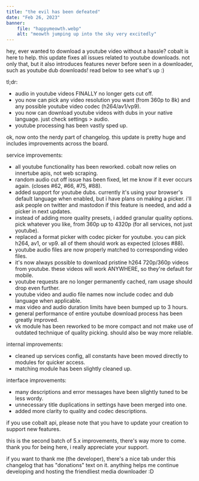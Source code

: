 ```yaml
---
title: "the evil has been defeated"
date: "Feb 26, 2023"
banner:
    file: "happymeowth.webp"
    alt: "meowth jumping up into the sky very excitedly"
---
```

hey, ever wanted to download a youtube video without a hassle? cobalt is here to help. this update fixes all issues related to youtube downloads.
not only that, but it also introduces features never before seen in a downloader, such as youtube dub downloads! read below to see what's up :)

<span class="text-backdrop">tl;dr:</span>
- audio in youtube videos FINALLY no longer gets cut off.
- you now can pick any video resolution you want (from 360p to 8k) and any possible youtube video codec (h264/av1/vp9).
- you now can download youtube videos with dubs in your native language. just check settings > audio.
- youtube processing has been vastly sped up.

ok, now onto the nerdy part of changelog. this update is pretty huge and includes improvements across the board.

service improvements:
- all youtube functionality has been reworked. cobalt now relies on innertube apis, not web scraping.
- random audio cut off issue has been fixed, let me know if it ever occurs again. (closes #62, #66, #75, #88).
- added support for youtube dubs. currently it's using your browser's default language when enabled, but i have plans on making a picker. i'll ask people on twitter and mastodon if this feature is needed, and add a picker in next updates.
- instead of adding more quality presets, i added granular quality options. pick whatever you like, from 360p up to 4320p (for all services, not just youtube).
- replaced a format picker with codec picker for youtube. you can pick h264, av1, or vp9. all of them should work as expected (closes #88).
- youtube audio files are now properly matched to corresponding video files.
- it's now always possible to download pristine h264 720p/360p videos from youtube. these videos will work ANYWHERE, so they're default for mobile.
- youtube requests are no longer permanently cached, ram usage should drop even further.
- youtube video and audio file names now include codec and dub language when applicable.
- max video and audio duration limits have been bumped up to 3 hours.
- general performance of entire youtube download process has been greatly improved.
- vk module has been reworked to be more compact and not make use of outdated technique of quality picking. should also be way more reliable.

internal improvements:
- cleaned up services config, all constants have been moved directly to modules for quicker access.
- matching module has been slightly cleaned up.

interface improvements:
- many descriptions and error messages have been slightly tuned to be less wordy.
- unnecessary title duplications in settings have been merged into one.
- added more clarity to quality and codec descriptions.

if you use cobalt api, please note that you have to update your creation to support new features.

this is the second batch of 5.x improvements, there's way more to come. thank you for being here, i really appreciate your support.

if you want to thank me (the developer), there's a nice tab under this changelog that has "donations" text on it. anything helps me continue developing and hosting the friendliest media downloader :D